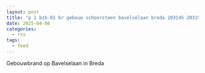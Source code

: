 ```yaml
---
layout: post
title: "p 1 bzb-01 br gebouw schoorsteen bavelselaan breda 203145 203151"
date: 2025-04-06
categories: 
  - rss
tags: 
  - feed
---
```


Gebouwbrand op Bavelselaan in Breda
